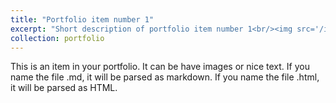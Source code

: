 ```yaml
---
title: "Portfolio item number 1"
excerpt: "Short description of portfolio item number 1<br/><img src='/images/sarcasm prediction.JPG'>"
collection: portfolio
---
```


This is an item in your portfolio. It can be have images or nice text. If you name the file .md, it will be parsed as markdown. If you name the file .html, it will be parsed as HTML. 
